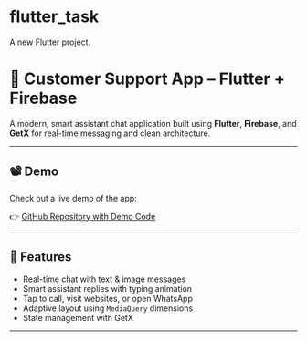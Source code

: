 # flutter_task

A new Flutter project.

# 🤖 Customer Support App – Flutter + Firebase

A modern, smart assistant chat application built using **Flutter**, **Firebase**, and **GetX** for real-time messaging and clean architecture.

---

## 📽️ Demo

Check out a live demo of the app:

👉 [GitHub Repository with Demo Code]([https://github.com/Salma-Yousry/flutter_task.git](https://drive.google.com/file/d/10W7Rit3LnunmrPol6ghPNjBxR3-2tmAH/view?usp=drivesdk))

---

## 📱 Features

- Real-time chat with text & image messages  
- Smart assistant replies with typing animation  
- Tap to call, visit websites, or open WhatsApp  
- Adaptive layout using `MediaQuery` dimensions  
- State management with GetX

---




